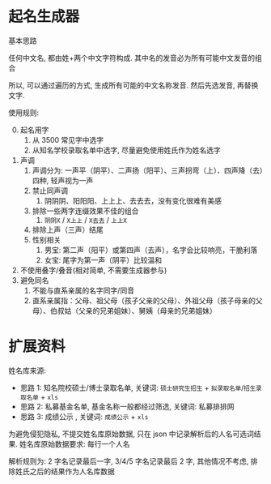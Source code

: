 # 起名生成器

基本思路

任何中文名, 都由姓+两个中文字符构成. 其中名的发音必为所有可能中文发音的组合

所以, 可以通过遍历的方式, 生成所有可能的中文名称发音. 然后先选发音, 再替换文字.

使用规则:

0.  起名用字
    1.  从 3500 常见字中选字
    2.  从知名学校录取名单中选字, 尽量避免使用姓氏作为姓名选字
1.  声调
    1.  声调分为: 一声平（阴平）、二声扬（阳平）、三声拐弯（上）、四声降（去）四种, 轻声视为一声
    2.  禁止同声调
        1.  阴阴阴、阳阳阳、上上上、去去去，没有变化很难有美感
    3.  排除一些两字连缀效果不佳的组合
        1.  `阴阴X` / `X上上` / `X去去` / `上上X`
    4.  排除上声（三声）结尾
    5.  性别相关
        1.  男宝: 第二声（阳平）或第四声（去声），名字会比较响亮，干脆利落
        2.  女宝: 尾字为第一声（阴平）比较温和
2.  不使用叠字/叠音(相对简单, 不需要生成器参与)
3.  避免同名
    1.  不能与直系亲属的名字同字/同音
    2.  直系亲属指：父母、祖父母（孩子父亲的父母）、外祖父母（孩子母亲的父母）、伯叔姑（父亲的兄弟姐妹）、舅姨（母亲的兄弟姐妹）

# 扩展资料

姓名库来源:

- 思路 1: 知名院校硕士/博士录取名单, 关键词: `硕士研究生招生` + `拟录取名单`/`招生录取名单` + `xls`
- 思路 2: 私募基金名单, 基金名称一般都经过筛选, 关键词: 私募排排网
- 思路 3: 成绩公示 , 关键词: `成绩公示` + `xls`

为避免侵犯隐私, 不提交姓名库原始数据, 只在 json 中记录解析后的人名可选词结果. 姓名库原始数据要求: 每行一个人名

解析规则为: 2 字名记录最后一字, 3/4/5 字名记录最后 2 字, 其他情况不考虑, 排除姓氏之后的结果作为人名库数据
